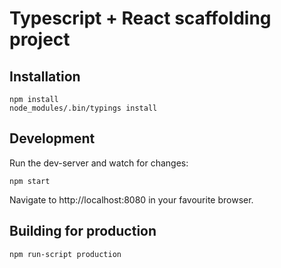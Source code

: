 # Typescript + React scaffolding project

## Installation
```shell
npm install
node_modules/.bin/typings install
```

## Development
Run the dev-server and watch for changes:
```shell
npm start
```
Navigate to http://localhost:8080 in your favourite browser.

## Building for production
```shell
npm run-script production
```
